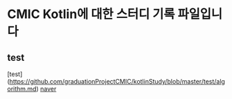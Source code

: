 CMIC Kotlin에 대한 스터디 기록 파일입니다
=======================================

## test

[test] (https://github.com/graduationProjectCMIC/kotlinStudy/blob/master/test/algorithm.md)
[naver](https://www.naver.com/)